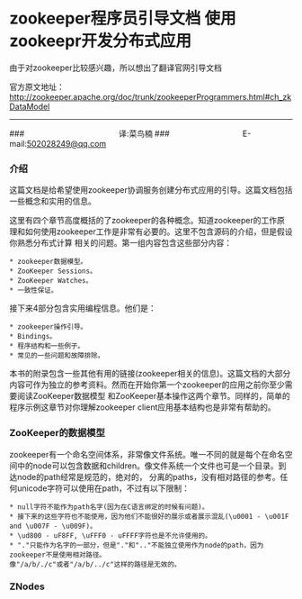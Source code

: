 zookeeper程序员引导文档 使用zookeepr开发分布式应用
===========================
由于对zookeeper比较感兴趣，所以想出了翻译官网引导文档

官方原文地址：http://zookeeper.apache.org/doc/trunk/zookeeperProgrammers.html#ch_zkDataModel
****

###　　　　　　　　　　　　译:菜鸟楠
###　　　　　　　　　 E-mail:502028249@qq.com

### 介绍

这篇文档是给希望使用zookeeper协调服务创建分布式应用的引导。这篇文档包括一些概念和实用的信息。

这里有四个章节高度概括的了zookeeper的各种概念。知道zookeeper的工作原理和如何使用zookeeper工作是非常有必要的。这里不包含源码的介绍，但是假设你熟悉分布式计算
相关的问题。第一组内容包含这些部分内容：

    * zookeeper数据模型。
    * ZooKeeper Sessions。
    * ZooKeeper Watches。
    * 一致性保证。

接下来4部分包含实用编程信息。他们是：

    * zookeeper操作引导。
    * Bindings。
    * 程序结构和一些例子。
    * 常见的一些问题和故障排除。

本书的附录包含一些其他有用的链接(zookeeper相关的信息)。这篇文档的大部分内容可作为独立的参考资料。然而在开始你第一个zookeeper的应用之前你至少需要阅读ZooKeeper数据模型
和ZooKeeper基本操作这两个章节。同样的，简单的程序示例这章节对你理解zookeeper client应用基本结构也是非常有帮助的。

### ZooKeeper的数据模型

zookeeper有一个命名空间体系，非常像文件系统。唯一不同的就是每个在命名空间中的node可以包含数据和children。像文件系统一个文件也可是一个目录。到达node的path经常是规范的，绝对的，
分离的paths，没有相对路径的参考。任何unicode字符可以使用在path，不过有以下限制：

    * null字符不能作为path名字(因为在C语言绑定的时候有问题)。
    * 接下来的这些字符也不能使用，因为他们不能很好的展示或者展示混乱(\u0001 - \u001F and \u007F - \u009F)。
    * \ud800 - uF8FF, \uFFF0 - uFFFF字符也是不允许使用的。
    * "."只能作为名字的一部分，但是"."和".."不能独立使用作为node的path，因为zookeeper不是使用相对路径。
    像"/a/b/./c"或者"/a/b/../c"这样的路径是无效的。

### ZNodes

